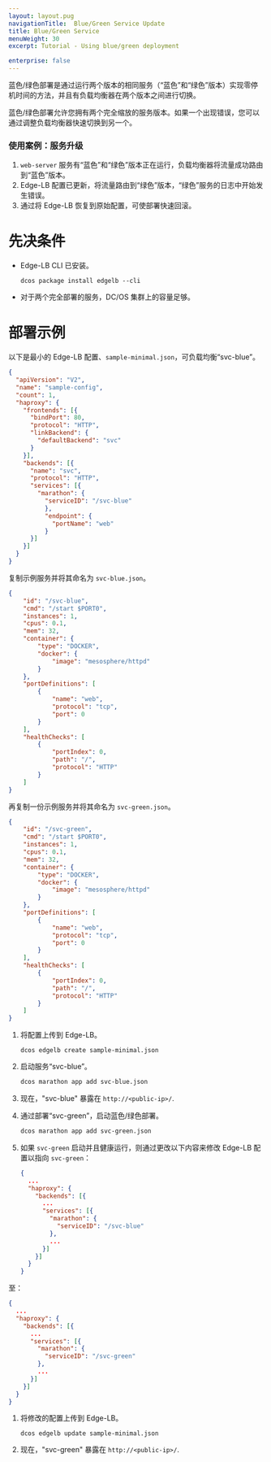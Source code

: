 ```yaml
---
layout: layout.pug
navigationTitle:  Blue/Green Service Update
title: Blue/Green Service
menuWeight: 30
excerpt: Tutorial - Using blue/green deployment

enterprise: false
---
```


蓝色/绿色部署是通过运行两个版本的相同服务（“蓝色”和“绿色”版本）实现零停机时间的方法，并且有负载均衡器在两个版本之间进行切换。

蓝色/绿色部署允许您拥有两个完全缩放的服务版本。如果一个出现错误，您可以通过调整负载均衡器快速切换到另一个。

### 使用案例：服务升级

1. `web-server` 服务有“蓝色”和“绿色”版本正在运行，负载均衡器将流量成功路由到“蓝色”版本。
1. Edge-LB 配置已更新，将流量路由到“绿色”版本，“绿色”服务的日志中开始发生错误。
1. 通过将 Edge-LB 恢复到原始配置，可使部署快速回滚。

# 先决条件

* Edge-LB CLI 已安装。

  ```
  dcos package install edgelb --cli
  ```

* 对于两个完全部署的服务，DC/OS 集群上的容量足够。

# 部署示例

以下是最小的 Edge-LB 配置、`sample-minimal.json`，可负载均衡“svc-blue”。

```json
{
  "apiVersion": "V2",
  "name": "sample-config",
  "count": 1,
  "haproxy": {
    "frontends": [{
      "bindPort": 80,
      "protocol": "HTTP",
      "linkBackend": {
        "defaultBackend": "svc"
      }
    }],
    "backends": [{
      "name": "svc",
      "protocol": "HTTP",
      "services": [{
        "marathon": {
          "serviceID": "/svc-blue"
          },
          "endpoint": {
            "portName": "web"
          }
      }]
    }]
  }
}
```

复制示例服务并将其命名为 `svc-blue.json`。

```json
{
    "id": "/svc-blue",
    "cmd": "/start $PORT0",
    "instances": 1,
    "cpus": 0.1,
    "mem": 32,
    "container": {
        "type": "DOCKER",
        "docker": {
            "image": "mesosphere/httpd"
        }
    },
    "portDefinitions": [
        {
            "name": "web",
            "protocol": "tcp",
            "port": 0
        }
    ],
    "healthChecks": [
        {
            "portIndex": 0,
            "path": "/",
            "protocol": "HTTP"
        }
    ]
}
```

再复制一份示例服务并将其命名为 `svc-green.json`。

```json
{
    "id": "/svc-green",
    "cmd": "/start $PORT0",
    "instances": 1,
    "cpus": 0.1,
    "mem": 32,
    "container": {
        "type": "DOCKER",
        "docker": {
            "image": "mesosphere/httpd"
        }
    },
    "portDefinitions": [
        {
            "name": "web",
            "protocol": "tcp",
            "port": 0
        }
    ],
    "healthChecks": [
        {
            "portIndex": 0,
            "path": "/",
            "protocol": "HTTP"
        }
    ]
}
```

1. 将配置上传到 Edge-LB。

   ```
   dcos edgelb create sample-minimal.json
   ```

1. 启动服务“svc-blue”。

   ```bash
   dcos marathon app add svc-blue.json
   ```

1. 现在，"svc-blue" 暴露在 `http://<public-ip>/`.

1. 通过部署“svc-green”，启动蓝色/绿色部署。

   ```bash
   dcos marathon app add svc-green.json
   ```

1. 如果 `svc-green` 启动并且健康运行，则通过更改以下内容来修改 Edge-LB 配置以指向 `svc-green`：

   ```json
   {
     ...
     "haproxy": {
       "backends": [{
         ...
         "services": [{
           "marathon": {
             "serviceID": "/svc-blue"
           },
           ...
         }]
       }]
     }
   }
   ```

 至：

   ```json
   {
     ...
     "haproxy": {
       "backends": [{
         ...
         "services": [{
           "marathon": {
             "serviceID": "/svc-green"
           },
           ...
         }]
       }]
     }
   }
   ```

1. 将修改的配置上传到 Edge-LB。

   ```
   dcos edgelb update sample-minimal.json
   ```

1. 现在，"svc-green" 暴露在 `http://<public-ip>/`.
